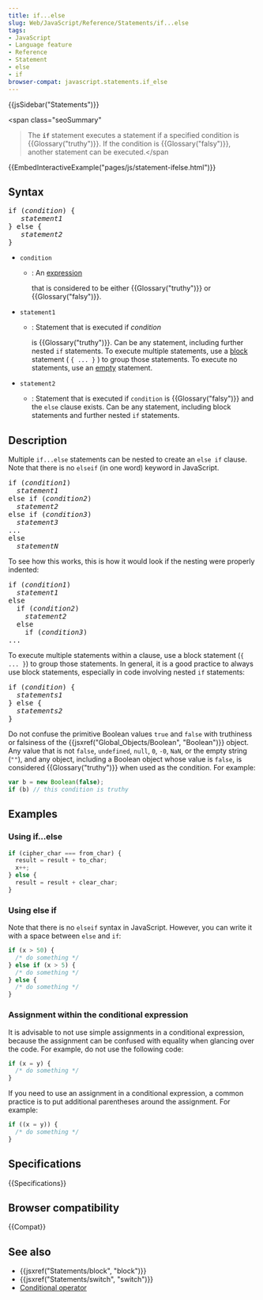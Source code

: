 ```yaml
---
title: if...else
slug: Web/JavaScript/Reference/Statements/if...else
tags:
- JavaScript
- Language feature
- Reference
- Statement
- else
- if
browser-compat: javascript.statements.if_else
---
```

{{jsSidebar("Statements")}}

<span class="seoSummary"

> The <strong><code>if</code></strong> statement executes a statement if a
> specified condition is {{Glossary("truthy")}}. If the condition is
> {{Glossary("falsy")}}, another statement can be executed.</span

{{EmbedInteractiveExample("pages/js/statement-ifelse.html")}}

## Syntax

<pre class="brush: js">
if (<var>condition</var>) {
   <var>statement1</var>
} else {
   <var>statement2</var>
}
</pre>

- `condition`

  - : An
    [expression](/en-US/docs/Web/JavaScript/Guide/Expressions_and_Operators#Expressions)

    that is considered to be either {{Glossary("truthy")}} or
    {{Glossary("falsy")}}.

- `statement1`

  - : Statement that is executed if <var>condition</var>

    is {{Glossary("truthy")}}. Can be any statement, including further
    nested `if` statements. To execute multiple statements, use a
    [block](/en-US/docs/Web/JavaScript/Reference/Statements/block) statement (
    `{ ... }` ) to group those statements. To execute no statements, use an
    [empty](/en-US/docs/Web/JavaScript/Reference/Statements/Empty) statement.

- `statement2`
  - : Statement that is executed if `condition` is {{Glossary("falsy")}}
    and the `else` clause exists. Can be any statement, including block
    statements and further nested `if` statements.

## Description

Multiple `if...else` statements can be nested to create an `else if` clause.
Note that there is no `elseif` (in one word) keyword in JavaScript.

<pre class="brush: js">
if (<var>condition1</var>)
  <var>statement1</var>
else if (<var>condition2</var>)
  <var>statement2</var>
else if (<var>condition3</var>)
  <var>statement3</var>
...
else
  <var>statementN</var>
</pre>

To see how this works, this is how it would look if the nesting were properly
indented:

<pre class="brush: js">
if (<var>condition1</var>)
  <var>statement1</var>
else
  if (<var>condition2</var>)
    <var>statement2</var>
  else
    if (<var>condition3</var>)
...
</pre>

To execute multiple statements within a clause, use a block statement
(`{ ... }`) to group those statements. In general, it is a good practice to
always use block statements, especially in code involving nested `if`
statements:

<pre class="brush: js">
if (<var>condition</var>) {
  <var>statements1</var>
} else {
  <var>statements2</var>
}
</pre>

Do not confuse the primitive Boolean values `true` and `false` with truthiness
or falsiness of the
{{jsxref("Global_Objects/Boolean", "Boolean")}} object. Any
value that is not `false`, `undefined`, `null`, `0`, `-0`, `NaN`, or the empty
string (`""`), and any object, including a Boolean object whose value is
`false`, is considered {{Glossary("truthy")}} when used as the condition.
For example:

```js
var b = new Boolean(false);
if (b) // this condition is truthy
```

## Examples

### Using if...else

```js
if (cipher_char === from_char) {
  result = result + to_char;
  x++;
} else {
  result = result + clear_char;
}
```

### Using else if

Note that there is no `elseif` syntax in JavaScript. However, you can write it
with a space between `else` and `if`:

```js
if (x > 50) {
  /* do something */
} else if (x > 5) {
  /* do something */
} else {
  /* do something */
}
```

### Assignment within the conditional expression

It is advisable to not use simple assignments in a conditional expression,
because the assignment can be confused with equality when glancing over the
code. For example, do not use the following code:

```js example-bad
if (x = y) {
  /* do something */
}
```

If you need to use an assignment in a conditional expression, a common practice
is to put additional parentheses around the assignment. For example:

```js example-good
if ((x = y)) {
  /* do something */
}
```

## Specifications

{{Specifications}}

## Browser compatibility

{{Compat}}

## See also

- {{jsxref("Statements/block", "block")}}
- {{jsxref("Statements/switch", "switch")}}
- [Conditional operator](/en-US/docs/JavaScript/Reference/Operators/Conditional_Operator)
